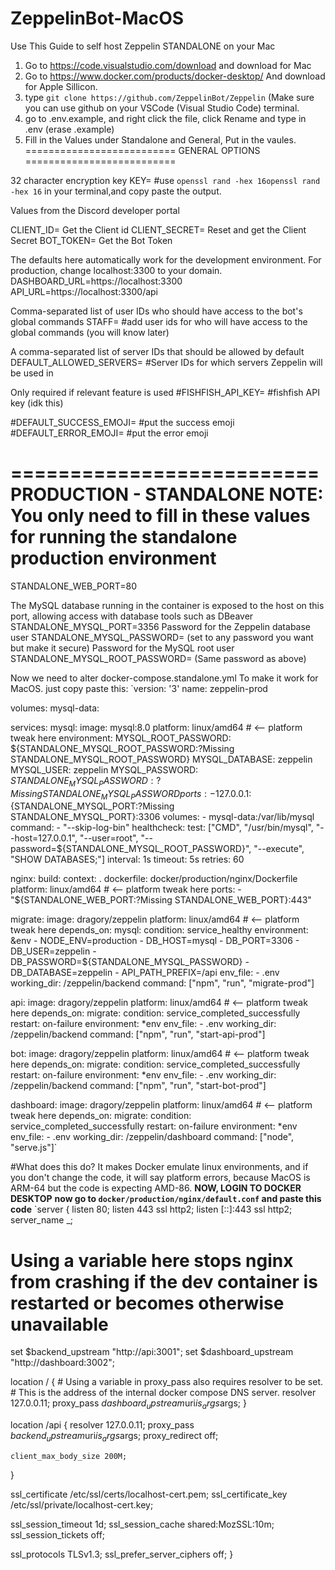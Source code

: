 # ZeppelinBot-MacOS
Use This Guide to self host Zeppelin STANDALONE on your Mac
1. Go to https://code.visualstudio.com/download and download for Mac
2. Go to https://www.docker.com/products/docker-desktop/ And download for Apple Sillicon.
3. type `git clone https://github.com/ZeppelinBot/Zeppelin` (Make sure you can use github on your VSCode (Visual Studio Code) terminal.
4. go to .env.example, and right click the file, click Rename and type in .env (erase .example)
5. Fill in the Values under Standalone and General, Put in the vaules.
 ==========================
 GENERAL OPTIONS
 ==========================

 32 character encryption key
KEY= #use `openssl rand -hex 16openssl rand -hex 16` in your terminal,and copy paste the output.

Values from the Discord developer portal

CLIENT_ID= Get the Client id
CLIENT_SECRET= Reset and get the Client Secret
BOT_TOKEN= Get the Bot Token

 The defaults here automatically work for the development environment.
 For production, change localhost:3300 to your domain.
DASHBOARD_URL=https://localhost:3300
API_URL=https://localhost:3300/api

 Comma-separated list of user IDs who should have access to the bot's global commands
STAFF= #add user ids for who will have access to the global commands (you will know later)

 A comma-separated list of server IDs that should be allowed by default
DEFAULT_ALLOWED_SERVERS= #Server IDs for which servers Zeppelin will be used in

 Only required if relevant feature is used
#FISHFISH_API_KEY= #fishfish API key (idk this)

#DEFAULT_SUCCESS_EMOJI= #put the success emoji
#DEFAULT_ERROR_EMOJI= #put the error emoji


 ==========================
 PRODUCTION - STANDALONE
NOTE: You only need to fill in these values for running the standalone production environment
==========================

STANDALONE_WEB_PORT=80

 The MySQL database running in the container is exposed to the host on this port,
 allowing access with database tools such as DBeaver
STANDALONE_MYSQL_PORT=3356
 Password for the Zeppelin database user
STANDALONE_MYSQL_PASSWORD= (set to any password you want but make it secure)
 Password for the MySQL root user
STANDALONE_MYSQL_ROOT_PASSWORD= (Same password as above)

Now we need to alter docker-compose.standalone.yml 
To make it work for MacOS.
just copy paste this:
`version: '3'
name: zeppelin-prod

volumes:
  mysql-data:

services:
  mysql:
    image: mysql:8.0
    platform: linux/amd64   # <-- platform tweak here
    environment:
      MYSQL_ROOT_PASSWORD: ${STANDALONE_MYSQL_ROOT_PASSWORD:?Missing STANDALONE_MYSQL_ROOT_PASSWORD}
      MYSQL_DATABASE: zeppelin
      MYSQL_USER: zeppelin
      MYSQL_PASSWORD: ${STANDALONE_MYSQL_PASSWORD:?Missing STANDALONE_MYSQL_PASSWORD}
    ports:
      - 127.0.0.1:${STANDALONE_MYSQL_PORT:?Missing STANDALONE_MYSQL_PORT}:3306
    volumes:
      - mysql-data:/var/lib/mysql
    command:
      - "--skip-log-bin"
    healthcheck:
      test: ["CMD", "/usr/bin/mysql", "--host=127.0.0.1", "--user=root", "--password=${STANDALONE_MYSQL_ROOT_PASSWORD}", "--execute", "SHOW DATABASES;"]
      interval: 1s
      timeout: 5s
      retries: 60

  nginx:
    build:
      context: .
      dockerfile: docker/production/nginx/Dockerfile
    platform: linux/amd64   # <-- platform tweak here
    ports:
      - "${STANDALONE_WEB_PORT:?Missing STANDALONE_WEB_PORT}:443"

  migrate:
    image: dragory/zeppelin
    platform: linux/amd64   # <-- platform tweak here
    depends_on:
      mysql:
        condition: service_healthy
    environment: &env
      - NODE_ENV=production
      - DB_HOST=mysql
      - DB_PORT=3306
      - DB_USER=zeppelin
      - DB_PASSWORD=${STANDALONE_MYSQL_PASSWORD}
      - DB_DATABASE=zeppelin
      - API_PATH_PREFIX=/api
    env_file:
      - .env
    working_dir: /zeppelin/backend
    command: ["npm", "run", "migrate-prod"]

  api:
    image: dragory/zeppelin
    platform: linux/amd64   # <-- platform tweak here
    depends_on:
      migrate:
        condition: service_completed_successfully
    restart: on-failure
    environment: *env
    env_file:
      - .env
    working_dir: /zeppelin/backend
    command: ["npm", "run", "start-api-prod"]

  bot:
    image: dragory/zeppelin
    platform: linux/amd64   # <-- platform tweak here
    depends_on:
      migrate:
        condition: service_completed_successfully
    restart: on-failure
    environment: *env
    env_file:
      - .env
    working_dir: /zeppelin/backend
    command: ["npm", "run", "start-bot-prod"]

  dashboard:
    image: dragory/zeppelin
    platform: linux/amd64   # <-- platform tweak here
    depends_on:
      migrate:
        condition: service_completed_successfully
    restart: on-failure
    environment: *env
    env_file:
      - .env
    working_dir: /zeppelin/dashboard
    command: ["node", "serve.js"]`

  #What does this do? It makes Docker emulate linux environments, and if you don't change the code, it will say platform errors, because MacOS is ARM-64 but the code is expecting AMD-86.
 **NOW, LOGIN TO DOCKER DESKTOP**
**now go to `docker/production/nginx/default.conf` and paste this code**
`server {
listen 80;
  listen 443 ssl http2;
  listen [::]:443 ssl http2;
  server_name _;

  # Using a variable here stops nginx from crashing if the dev container is restarted or becomes otherwise unavailable
  set $backend_upstream "http://api:3001";
  set $dashboard_upstream "http://dashboard:3002";

  location / {
    # Using a variable in proxy_pass also requires resolver to be set.
    # This is the address of the internal docker compose DNS server.
    resolver 127.0.0.11;
    proxy_pass $dashboard_upstream$uri$is_args$args;
  }

  location /api {
    resolver 127.0.0.11;
    proxy_pass $backend_upstream$uri$is_args$args;
    proxy_redirect off;

    client_max_body_size 200M;
  }

  ssl_certificate /etc/ssl/certs/localhost-cert.pem;
  ssl_certificate_key /etc/ssl/private/localhost-cert.key;

  ssl_session_timeout 1d;
  ssl_session_cache shared:MozSSL:10m;
  ssl_session_tickets off;

  ssl_protocols TLSv1.3;
  ssl_prefer_server_ciphers off;
}
